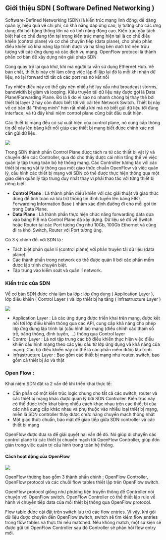 ## Giới thiệu SDN ( Software Defined Networking )

Software-Defined Networking (SDN) là kiến trúc mạng linh động, dễ dàng quản lý, hiệu quả về chi phí, có khả năng đáp ứng cao, lý tưởng cho các ứng dụng đòi hỏi băng thông lớn và có tính năng động cao. Kiến trúc này tách biệt hai cơ chế đang tồn tại trong kiến trúc mạng hiện tại là cơ chế điều khiển (control plane) và cơ chế chuyển tiếp (data plane), cho phép phần điều khiển có khả năng lập trình được và hạ tầng bên dưới trở nên trừu tượng với các ứng dụng và các dịch vụ mạng. OpenFlow protocol là thành phần cơ bản để xây dựng nên giải pháp SDN

Cùng quay trở lại quá khứ, khi mà người ta vẫn sử dụng Ethernet Hub. Về bản chất, thiết bị này chỉ làm công việc lặp đi lặp lại đó là mỗi khi nhận dữ liệu, nó lại forward tới tất cả các port mà nó kết nối

Tuy nhiên điều này có thể gây nên nhiều hệ lụy xấu như broadcast storms, bandwidth bị giảm và looping. Kiểu truyền tải dữ liệu này được gọi là Data Plane/Forwarding Plane. Đó là lí do vì sao nó nhanh chóng bị thay thế bởi thiết bị layer 2 hay còn được biết tới với cái tên Network Switch. Thiết bị này về cơ bản đã "thông minh" hơn rất nhiều khi mà nó biết gửi dữ liệu tới đúng interface, và từ đây khái niệm control plane cũng bắt đầu xuất hiện.

Các thiết bị mạng đều có sự xuất hiện của control plane, nó cung cấp thông tin để xây lên bảng kết nối giúp các thiết bị mạng biết được chính xác nơi cần gửi dữ liệu.

<img src="https://github.com/vjnkvt/Images/blob/master/SDN1.png">

Trong SDN thành phần Control Plane được tách ra từ các thiết bị vật lý và chuyển đến các Controller, qua đó cho thấy được cái nhìn tổng thể về việc quản lý tập trung toàn bộ hệ thống mạng. Các Controller tương tác với các thiết bị mạng vật lý thông qua một giao thức chuẩn OpenFlow và việc quản lý, cấu hình các thiết bị mạng với SDN có thể được thực hiện thông qua một giao diện quản lý tập trung duy nhất thay vì phải thao tác với từng thiết bị riêng biệt.

- **Control Plane** : Là thành phần điều khiển với các giải thuật và giao thức dùng để tính toán và lưu trữ thông tin định tuyến lên bảng FIB ( Forwarding Information Base ) nhằm xác định đường đi cho mỗi gói tin trong Data Plane.
- **Data Plane** : Là thành phần thực hiện chức năng forwarding data dựa vào bảng FIB mà Control Plane đã xây dựng. Dữ liệu sẽ đổ về Switch hoặc Router tại các Port tương ứng như 10Gb, 100Gb Ethernet và cũng đi ra khỏi Switch, Router với Port tương ứng.

Có 3 ý chính đối với SDN là :

- Tách biệt phần quản lí (control plane) với phần truyền tải dữ liệu (data plane).
- Các thành phần trong network có thể được quản lí bởi các phần mềm được lập trình chuyên biệt.
- Tập trung vào kiểm soát và quản lí network.

### Kiến trúc của SDN

Về cơ bản SDN được chia làm ba lớp : lớp ứng dụng ( Application Layer ), lớp điều khiển ( Control Layer ) và lớp thiết bị hạ tầng ( Infrastructure Layer )

<img src="https://github.com/vjnkvt/Images/blob/master/SDNinfra.gif">

- Application Layer : Là các ứng dụng được triển khai trên mạng, được kết nối tới lớp điều khiển thông qua các API, cung cấp khả năng cho phép lớp ứng dụng lập trình lại (cấu hình lại) mạng (điều chỉnh các tham số trễ, băng thông, định tuyến, …) thông qua Control layer
- Control Layer : Là nơi tập trung các bộ điều khiển thực hiện việc điều khiển cấu hình mạng theo các yêu cầu từ lớp ứng dụng và khả năng của mạng. Các bộ điều khiển này có thể là các phần mềm được lập trình
- Infrastructure Layer : Bao gồm các thiết bị mạng như router, switch, bao gồm cả thiết bị ảo và thật

### Open Flow : 

Khái niệm SDN đặt ra 2 vấn đề khi triển khai thực tế:

- Cần phần có một kiến trúc logic chung cho tất cả các switch, router và các thiết bị mạng khác được quản lý bởi SDN Controller. Kiến trúc này có thể được triển khai bằng nhiều cách khác nhau trên các thiết bị của các nhà cung cấp khác nhau và phụ thuộc vào nhiều loại thiết bị mạng, miễn là SDN controller thấy được chức năng chuyển mạch thống nhất
- Một giao thức chuẩn, bảo mật để giao tiếp giữa SDN controller và các thiết bị mạng

OpenFlow được đưa ra để giải quyết hai vấn đề đó. Nó giúp di chuyển các control plane từ các thiết bị chuyển mạch tới OpenFlow Controller, giúp đơn giản trong việc quản trị cấu hình trong toàn hệ thống.

#### Cách hoạt động của OpenFlow

<img src="https://github.com/vjnkvt/Images/blob/master/OpenFlowwork.png">

OpenFlow thường bao gồm 3 thành phần chính : OpenFlow Controller, OpenFlow protocol và các chuỗi flow tables thiết lập trên OpenFlow switch. 

OpenFlow protocol giống như phương tiện truyền thông để Controller nói chuyện với OpenFlow switch. OpenFlow Controller có thể thiết lập rule về hành vi chuyển tiếp data của mỗi thiết bị thông qua OpenFlow protocol. 

Flow table được cài đặt trên switch lưu trữ các flow entries. Vì vậy, khi gói dữ liệu được chuyển đến OpenFlow switch, switch sẽ tìm kiếm flow entries trong flow tables và thực thi nếu matched. Nếu không match, một sự kiện sẽ được gửi tới OpenFlow Controller sau đó Controller sẽ phản hồi flow entry mới.
